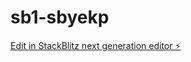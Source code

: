 # sb1-sbyekp

[Edit in StackBlitz next generation editor ⚡️](https://stackblitz.com/~/github.com/2guntan/sb1-sbyekp)